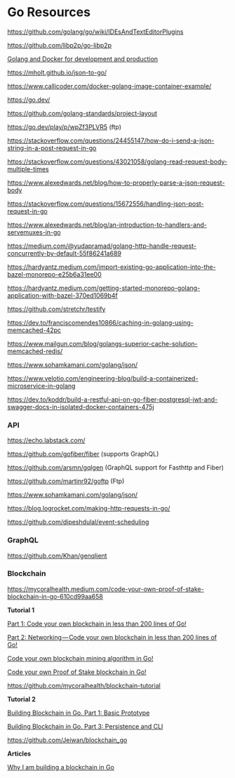 # Go Resources

https://github.com/golang/go/wiki/IDEsAndTextEditorPlugins

https://github.com/libp2p/go-libp2p

[Golang and Docker for development and production](https://medium.com/statuscode/golang-docker-for-development-and-production-ce3ad4e69673)

https://mholt.github.io/json-to-go/

https://www.callicoder.com/docker-golang-image-container-example/

https://go.dev/

https://github.com/golang-standards/project-layout

https://go.dev/play/p/wpZf3PLVR5 (ftp)

https://stackoverflow.com/questions/24455147/how-do-i-send-a-json-string-in-a-post-request-in-go

https://stackoverflow.com/questions/43021058/golang-read-request-body-multiple-times

https://www.alexedwards.net/blog/how-to-properly-parse-a-json-request-body

https://stackoverflow.com/questions/15672556/handling-json-post-request-in-go

https://www.alexedwards.net/blog/an-introduction-to-handlers-and-servemuxes-in-go

https://medium.com/@yudapramad/golang-http-handle-request-concurrently-by-default-55f86241a689

https://hardyantz.medium.com/import-existing-go-application-into-the-bazel-monorepo-e25b6a31ee00

https://hardyantz.medium.com/getting-started-monorepo-golang-application-with-bazel-370ed1069b4f

https://github.com/stretchr/testify

https://dev.to/franciscomendes10866/caching-in-golang-using-memcached-42pc

https://www.mailgun.com/blog/golangs-superior-cache-solution-memcached-redis/

https://www.sohamkamani.com/golang/json/

https://www.velotio.com/engineering-blog/build-a-containerized-microservice-in-golang

https://dev.to/koddr/build-a-restful-api-on-go-fiber-postgresql-jwt-and-swagger-docs-in-isolated-docker-containers-475j

### API

https://echo.labstack.com/

https://github.com/gofiber/fiber (supports GraphQL)

https://github.com/arsmn/gqlgen (GraphQL support for Fasthttp and Fiber)

https://github.com/martinr92/goftp (Ftp)

https://www.sohamkamani.com/golang/json/

https://blog.logrocket.com/making-http-requests-in-go/

https://github.com/dipeshdulal/event-scheduling

### GraphQL

https://github.com/Khan/genqlient

### Blockchain

https://mycoralhealth.medium.com/code-your-own-proof-of-stake-blockchain-in-go-610cd99aa658

**Tutorial 1**

[Part 1: Code your own blockchain in less than 200 lines of Go!](https://medium.com/@mycoralhealth/code-your-own-blockchain-in-less-than-200-lines-of-go-e296282bcffc)

[Part 2: Networking — Code your own blockchain in less than 200 lines of Go!](https://medium.com/@mycoralhealth/part-2-networking-code-your-own-blockchain-in-less-than-200-lines-of-go-17fe1dad46e1)

[Code your own blockchain mining algorithm in Go!](https://medium.com/@mycoralhealth/code-your-own-blockchain-mining-algorithm-in-go-82c6a71aba1f)

[Code your own Proof of Stake blockchain in Go!](https://medium.com/@mycoralhealth/code-your-own-proof-of-stake-blockchain-in-go-610cd99aa658)

https://github.com/mycoralhealth/blockchain-tutorial

**Tutorial 2**

[Building Blockchain in Go. Part 1: Basic Prototype](https://jeiwan.cc/posts/building-blockchain-in-go-part-1/)

[Building Blockchain in Go. Part 3: Persistence and CLI](https://jeiwan.cc/posts/building-blockchain-in-go-part-3/)

https://github.com/Jeiwan/blockchain_go

**Articles**

[Why I am building a blockchain in Go](https://medium.com/karachain/why-i-am-building-a-blockchain-in-go-6395a60b24dd)
